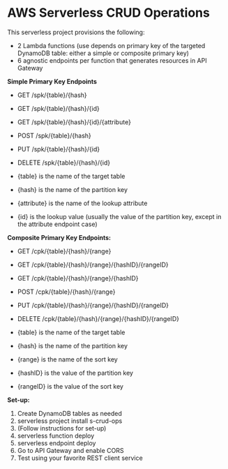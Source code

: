 # AWS Serverless CRUD Operations

This serverless project provisions the following:

- 2 Lambda functions (use depends on primary key of the targeted DynamoDB table: either a simple or composite primary key)
- 6 agnostic endpoints per function that generates resources in API Gateway


**Simple Primary Key Endpoints**
- GET /spk/{table}/{hash}
- GET /spk/{table}/{hash}/{id}
- GET /spk/{table}/{hash}/{id}/{attribute}
- POST /spk/{table}/{hash}
- PUT /spk/{table}/{hash}/{id}
- DELETE /spk/{table}/{hash}/{id}


- {table} is the name of the target table
- {hash} is the name of the partition key
- {attribute} is the name of the lookup attribute
- {id} is the lookup value (usually the value of the partition key, except in the attribute endpoint case)


**Composite Primary Key Endpoints:**
- GET /cpk/{table}/{hash}/{range}
- GET /cpk/{table}/{hash}/{range}/{hashID}/{rangeID}
- GET /cpk/{table}/{hash}/{range}/{hashID}
- POST /cpk/{table}/{hash}/{range}
- PUT /cpk/{table}/{hash}/{range}/{hashID}/{rangeID}
- DELETE /cpk/{table}/{hash}/{range}/{hashID}/{rangeID}


- {table} is the name of the target table
- {hash} is the name of the partition key
- {range} is the name of the sort key
- {hashID} is the value of the partition key
- {rangeID} is the value of the sort key


**Set-up:**
1. Create DynamoDB tables as needed
1. serverless project install s-crud-ops
1. (Follow instructions for set-up)
1. serverless function deploy
1. serverless endpoint deploy
1. Go to API Gateway and enable CORS
1. Test using your favorite REST client service

